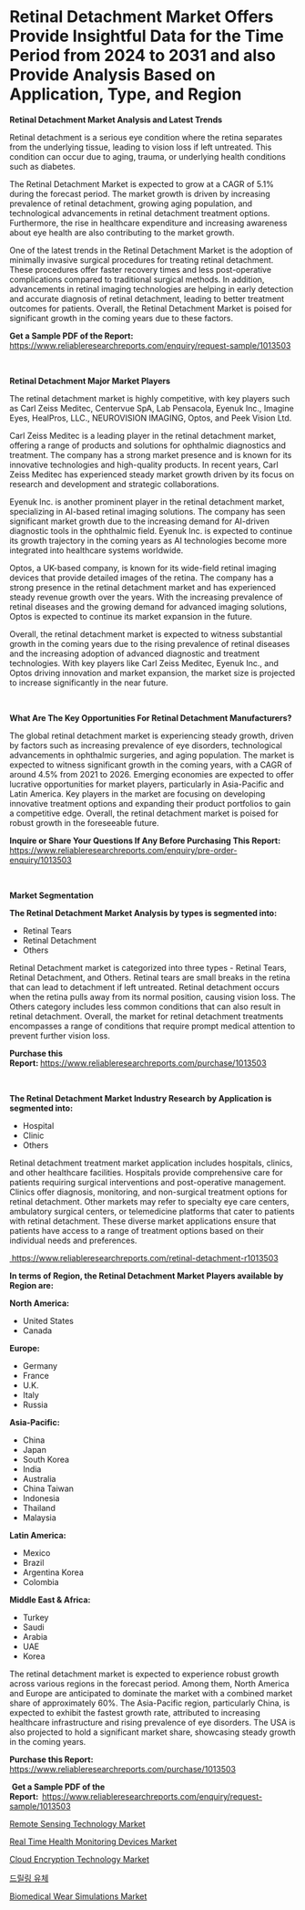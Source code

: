 <p><h1>Retinal Detachment Market Offers Provide Insightful Data for the Time Period from 2024 to 2031 and also Provide Analysis Based on Application, Type, and Region</h1></p><p><strong>Retinal Detachment Market Analysis and Latest Trends</strong></p>
<p><p>Retinal detachment is a serious eye condition where the retina separates from the underlying tissue, leading to vision loss if left untreated. This condition can occur due to aging, trauma, or underlying health conditions such as diabetes.</p><p>The Retinal Detachment Market is expected to grow at a CAGR of 5.1% during the forecast period. The market growth is driven by increasing prevalence of retinal detachment, growing aging population, and technological advancements in retinal detachment treatment options. Furthermore, the rise in healthcare expenditure and increasing awareness about eye health are also contributing to the market growth.</p><p>One of the latest trends in the Retinal Detachment Market is the adoption of minimally invasive surgical procedures for treating retinal detachment. These procedures offer faster recovery times and less post-operative complications compared to traditional surgical methods. In addition, advancements in retinal imaging technologies are helping in early detection and accurate diagnosis of retinal detachment, leading to better treatment outcomes for patients. Overall, the Retinal Detachment Market is poised for significant growth in the coming years due to these factors.</p></p>
<p><strong>Get a Sample PDF of the Report:&nbsp;</strong> <a href="https://www.reliableresearchreports.com/enquiry/request-sample/1013503">https://www.reliableresearchreports.com/enquiry/request-sample/1013503</a></p>
<p>&nbsp;</p>
<p><strong>Retinal Detachment Major Market Players</strong></p>
<p><p>The retinal detachment market is highly competitive, with key players such as Carl Zeiss Meditec, Centervue SpA, Lab Pensacola, Eyenuk Inc., Imagine Eyes, HealPros, LLC., NEUROVISION IMAGING, Optos, and Peek Vision Ltd.</p><p>Carl Zeiss Meditec is a leading player in the retinal detachment market, offering a range of products and solutions for ophthalmic diagnostics and treatment. The company has a strong market presence and is known for its innovative technologies and high-quality products. In recent years, Carl Zeiss Meditec has experienced steady market growth driven by its focus on research and development and strategic collaborations.</p><p>Eyenuk Inc. is another prominent player in the retinal detachment market, specializing in AI-based retinal imaging solutions. The company has seen significant market growth due to the increasing demand for AI-driven diagnostic tools in the ophthalmic field. Eyenuk Inc. is expected to continue its growth trajectory in the coming years as AI technologies become more integrated into healthcare systems worldwide.</p><p>Optos, a UK-based company, is known for its wide-field retinal imaging devices that provide detailed images of the retina. The company has a strong presence in the retinal detachment market and has experienced steady revenue growth over the years. With the increasing prevalence of retinal diseases and the growing demand for advanced imaging solutions, Optos is expected to continue its market expansion in the future.</p><p>Overall, the retinal detachment market is expected to witness substantial growth in the coming years due to the rising prevalence of retinal diseases and the increasing adoption of advanced diagnostic and treatment technologies. With key players like Carl Zeiss Meditec, Eyenuk Inc., and Optos driving innovation and market expansion, the market size is projected to increase significantly in the near future.</p></p>
<p>&nbsp;</p>
<p><strong>What Are The Key Opportunities For Retinal Detachment Manufacturers?</strong></p>
<p><p>The global retinal detachment market is experiencing steady growth, driven by factors such as increasing prevalence of eye disorders, technological advancements in ophthalmic surgeries, and aging population. The market is expected to witness significant growth in the coming years, with a CAGR of around 4.5% from 2021 to 2026. Emerging economies are expected to offer lucrative opportunities for market players, particularly in Asia-Pacific and Latin America. Key players in the market are focusing on developing innovative treatment options and expanding their product portfolios to gain a competitive edge. Overall, the retinal detachment market is poised for robust growth in the foreseeable future.</p></p>
<p><strong>Inquire or Share Your Questions If Any Before Purchasing This Report:</strong> <a href="https://www.reliableresearchreports.com/enquiry/pre-order-enquiry/1013503">https://www.reliableresearchreports.com/enquiry/pre-order-enquiry/1013503</a></p>
<p>&nbsp;</p>
<p><strong>Market Segmentation</strong></p>
<p><strong>The Retinal Detachment Market Analysis by types is segmented into:</strong></p>
<p><ul><li>Retinal Tears</li><li>Retinal Detachment</li><li>Others</li></ul></p>
<p><p>Retinal Detachment market is categorized into three types - Retinal Tears, Retinal Detachment, and Others. Retinal tears are small breaks in the retina that can lead to detachment if left untreated. Retinal detachment occurs when the retina pulls away from its normal position, causing vision loss. The Others category includes less common conditions that can also result in retinal detachment. Overall, the market for retinal detachment treatments encompasses a range of conditions that require prompt medical attention to prevent further vision loss.</p></p>
<p><strong>Purchase this Report:&nbsp;</strong><a href="https://www.reliableresearchreports.com/purchase/1013503">https://www.reliableresearchreports.com/purchase/1013503</a></p>
<p>&nbsp;</p>
<p><strong>The Retinal Detachment Market Industry Research by Application is segmented into:</strong></p>
<p><ul><li>Hospital</li><li>Clinic</li><li>Others</li></ul></p>
<p><p>Retinal detachment treatment market application includes hospitals, clinics, and other healthcare facilities. Hospitals provide comprehensive care for patients requiring surgical interventions and post-operative management. Clinics offer diagnosis, monitoring, and non-surgical treatment options for retinal detachment. Other markets may refer to specialty eye care centers, ambulatory surgical centers, or telemedicine platforms that cater to patients with retinal detachment. These diverse market applications ensure that patients have access to a range of treatment options based on their individual needs and preferences.</p></p>
<p><a href="https://www.reliableresearchreports.com/retinal-detachment-r1013503">&nbsp;https://www.reliableresearchreports.com/retinal-detachment-r1013503</a></p>
<p><strong>In terms of Region, the Retinal Detachment Market Players available by Region are:</strong></p>
<p>
    <p> <strong> North America: </strong>
        <ul>
            <li>United States</li>
            <li>Canada</li>
        </ul>
        </p> 
    <p> <strong> Europe: </strong>
        <ul>
            <li>Germany</li>
            <li>France</li>
            <li>U.K.</li>
            <li>Italy</li>
            <li>Russia</li>
        </ul>
        </p> 
    <p> <strong> Asia-Pacific: </strong>
        <ul>
            <li>China</li>
            <li>Japan</li>
            <li>South Korea</li>
            <li>India</li>
            <li>Australia</li>
            <li>China Taiwan</li>
            <li>Indonesia</li>
            <li>Thailand</li>
            <li>Malaysia</li>
        </ul>
        </p> 
    <p> <strong> Latin America: </strong>
        <ul>
            <li>Mexico</li>
            <li>Brazil</li>
            <li>Argentina Korea</li>
            <li>Colombia</li>
        </ul>
        </p> 
    <p> <strong> Middle East & Africa: </strong>
        <ul>
            <li>Turkey</li>
            <li>Saudi</li>
            <li>Arabia</li>
            <li>UAE</li>
            <li>Korea</li>
        </ul>
    </p>
    </p>
<p><p>The retinal detachment market is expected to experience robust growth across various regions in the forecast period. Among them, North America and Europe are anticipated to dominate the market with a combined market share of approximately 60%. The Asia-Pacific region, particularly China, is expected to exhibit the fastest growth rate, attributed to increasing healthcare infrastructure and rising prevalence of eye disorders. The USA is also projected to hold a significant market share, showcasing steady growth in the coming years.</p></p>
<p><strong>Purchase this Report: </strong><a href="https://www.reliableresearchreports.com/purchase/1013503">https://www.reliableresearchreports.com/purchase/1013503</a></p>
<p>&nbsp;<strong>Get a Sample PDF of the Report:&nbsp;&nbsp;</strong><a href="https://www.reliableresearchreports.com/enquiry/request-sample/1013503">https://www.reliableresearchreports.com/enquiry/request-sample/1013503</a></p>
<p><strong></strong></p>
<p><p><a href="https://github.com/kathiaseamanalvaradovlprc2h/Market-Research-Report-List-2/blob/main/remote-sensing-technology-market.md">Remote Sensing Technology Market</a></p><p><a href="https://github.com/wusalecollins540tpqoz/Market-Research-Report-List-2/blob/main/real-time-health-monitoring-devices-market.md">Real Time Health Monitoring Devices Market</a></p><p><a href="https://www.linkedin.com/pulse/cloud-encryption-technology-market-trends-forecast-competitive-tgore">Cloud Encryption Technology Market</a></p><p><a href="https://github.com/royErdmtyan906778/Market-Research-Report-List-1/blob/main/723954751741.md">드릴링 유체</a></p><p><a href="https://www.linkedin.com/pulse/biomedical-wear-simulations-market-key-successful-business-hngle">Biomedical Wear Simulations Market</a></p></p>